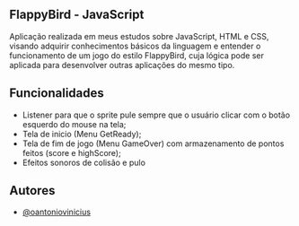 ## FlappyBird - JavaScript
Aplicação realizada em meus estudos sobre JavaScript, HTML e CSS, visando adquirir conhecimentos básicos da linguagem e entender o funcionamento de um jogo do estilo FlappyBird, cuja
lógica pode ser aplicada para desenvolver outras aplicações do mesmo tipo.


## Funcionalidades

- Listener para que o sprite pule sempre que o usuário clicar com o botão esquerdo do mouse na tela;
- Tela de inicio (Menu GetReady);
- Tela de fim de jogo (Menu GameOver) com armazenamento de pontos feitos (score e highScore);
- Efeitos sonoros de colisão e pulo


## Autores

- [@oantoniovinicius](https://www.github.com/oantoniovinicius)
